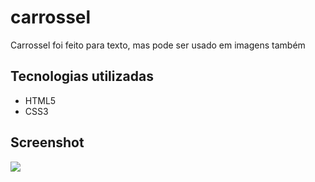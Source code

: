 # carrossel
Carrossel foi feito para texto, mas pode ser usado em imagens também

## Tecnologias utilizadas 

<ul>
  <li>HTML5</li>
  <li>CSS3</li>
</ul>

## Screenshot

<img src="Video_1697545138.gif">
